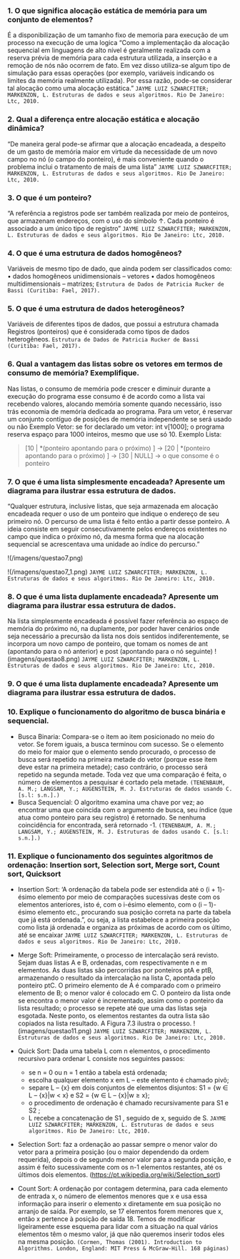 ### 1. O que significa alocação estática de memória para um conjunto de elementos? 
É a disponibilização de um tamanho fixo de memoria para execução de um processo na execução de uma logica “Como a implementação da alocação sequencial em linguagens de alto nível é geralmente realizada com a reserva prévia de memória para cada estrutura utilizada, a inserção e a remoção de nós não ocorrem de fato. Em vez disso utiliza-se algum tipo de simulação para essas operações (por exemplo, variáveis indicando os limites da memória realmente utilizada). Por essa razão, pode-se considerar tal alocação como uma alocação estática.”
`JAYME LUIZ SZWARCFITER; MARKENZON, L. Estruturas de dados e seus algoritmos. Rio De Janeiro: Ltc, 2010.`

### 2. Qual a diferença entre alocação estática e alocação dinâmica?
“De maneira geral pode-se afirmar que a alocação encadeada, a despeito de um gasto de memória maior em virtude da necessidade de um novo campo no nó (o campo do ponteiro), é mais conveniente quando o problema inclui o tratamento de mais de uma lista”
`JAYME LUIZ SZWARCFITER; MARKENZON, L. Estruturas de dados e seus algoritmos. Rio De Janeiro: Ltc, 2010.`

### 3. O que é um ponteiro?
“A referência a registros pode ser também realizada por meio de ponteiros, que armazenam endereços, com o uso do símbolo ↑. Cada ponteiro é associado a um único tipo de registro”
`JAYME LUIZ SZWARCFITER; MARKENZON, L. Estruturas de dados e seus algoritmos. Rio De Janeiro: Ltc, 2010.`

### 4. O que é uma estrutura de dados homogêneos?
Variáveis de mesmo tipo de dado, que ainda podem ser classificados como: 
•	dados homogêneos unidimensionais – vetores 
•	dados homogêneos multidimensionais – matrizes;
`Estrutura de Dados de Patricia Rucker de Bassi (Curitiba: Fael, 2017).`

### 5. O que é uma estrutura de dados heterogêneos?
Variáveis de diferentes tipos de dados, que possui a estrutura chamada Registros (ponteiros) que é considerada como tipos de dados heterogêneos.
`Estrutura de Dados de Patricia Rucker de Bassi (Curitiba: Fael, 2017).`

### 6. Qual a vantagem das listas sobre os vetores em termos de consumo de memória? Exemplifique.
Nas listas, o consumo de memória pode crescer e diminuir durante a execução do programa esse consumo é de acordo como a lista vai recebendo valores, alocando memória somente quando necessário, isso trás economia de memória dedicada ao programa. Para um vetor, é reservar um conjunto contíguo de posições de memória independente se será usado ou não
Exemplo Vetor: se for declarado um vetor: int v[1000]; o programa reserva espaço para 1000 inteiros, mesmo que use só 10.
Exemplo Lista:
> [10 | *(ponteiro apontando para o próximo) ] → [20 | *(ponteiro apontando para o próximo) ] → [30 | NULL] -> o que consome é o ponteiro

### 7. O que é uma lista simplesmente encadeada? Apresente um diagrama para ilustrar essa estrutura de dados.
“Qualquer estrutura, inclusive listas, que seja armazenada em alocação encadeada requer o uso de um ponteiro que indique o endereço de seu primeiro nó. O percurso de uma lista é feito então a partir desse ponteiro. A ideia consiste em seguir consecutivamente pelos endereços existentes no campo que indica o próximo nó, da mesma forma que na alocação sequencial se acrescentava uma unidade ao índice do percurso.”

!(/imagens/questao7.png)

!(/imagens/questao7_1.png)
`JAYME LUIZ SZWARCFITER; MARKENZON, L. Estruturas de dados e seus algoritmos. Rio De Janeiro: Ltc, 2010.`

### 8. O que é uma lista duplamente encadeada? Apresente um diagrama para ilustrar essa estrutura de dados.
Na lista simplesmente encadeada é possível fazer referência ao espaço de memória do próximo nó, na duplamente, por poder haver cenários onde seja necessário a precursão da lista nos dois sentidos indiferentemente, se incorpora um novo campo de ponteiro, que tomam os nomes de ant (apontando para o nó anterior) e post (apontando para o nó seguinte)
!(imagens/questao8.png)
`JAYME LUIZ SZWARCFITER; MARKENZON, L. Estruturas de dados e seus algoritmos. Rio De Janeiro: Ltc, 2010.`

### 9. O que é uma lista duplamente encadeada? Apresente um diagrama para ilustrar essa estrutura de dados.

### 10. Explique o funcionamento do algoritmo de busca binária e sequencial.
- Busca Binaria: Compara-se o item ao item posicionado no meio do vetor. Se forem iguais, a busca terminou com sucesso. Se o elemento do meio for maior que o elemento sendo procurado, o processo de busca será repetido na primeira metade do vetor (porque esse item deve estar na primeira metade); caso contrário, o processo será repetido na segunda metade. Toda vez que uma comparação é feita, o número de elementos a pesquisar é cortado pela metade. `(TENENBAUM, A. M.; LANGSAM, Y.; AUGENSTEIN, M. J. Estruturas de dados usando C. [s.l: s.n.].)`
- Busca Sequencial: O algoritmo examina uma chave por vez; ao encontrar uma que coincida com o argumento de busca, seu índice (que atua como ponteiro para seu registro) é retornado. Se nenhuma coincidência for encontrada, será retornado -1. `(TENENBAUM, A. M.; LANGSAM, Y.; AUGENSTEIN, M. J. Estruturas de dados usando C. [s.l: s.n.].)`
### 11. Explique o funcionamento dos seguintes algoritmos de ordenação: Insertion sort, Selection sort, Merge sort, Count sort, Quicksort
- Insertion Sort: ‘A ordenação da tabela pode ser estendida até o (i + 1)-ésimo elemento por meio de comparações sucessivas deste com os elementos anteriores, isto é, com o i-ésimo elemento, com o (i – 1)-ésimo elemento etc., procurando sua posição correta na parte da tabela que já está ordenada.”, ou seja, a lista estabelece a primeira posição como lista já ordenada e organiza as próximas de acordo com os último, até se encaixar
`JAYME LUIZ SZWARCFITER; MARKENZON, L. Estruturas de dados e seus algoritmos. Rio De Janeiro: Ltc, 2010.`

- Merge Soft: Primeiramente, o processo de intercalação será revisto. Sejam duas listas A e B, ordenadas, com respectivamente n e m elementos. As duas listas são percorridas por ponteiros ptA e ptB, armazenando o resultado da intercalação na lista C, apontada pelo ponteiro ptC. O primeiro elemento de A é comparado com o primeiro elemento de B; o menor valor é colocado em C. O ponteiro da lista onde se encontra o menor valor é incrementado, assim como o ponteiro da lista resultado; o processo se repete até que uma das listas seja esgotada. Neste ponto, os elementos restantes da outra lista são copiados na lista resultado. A Figura 7.3 ilustra o processo.
!(imagens/questao11.png)
`JAYME LUIZ SZWARCFITER; MARKENZON, L. Estruturas de dados e seus algoritmos. Rio De Janeiro: Ltc, 2010.`

- Quick Sort: Dada uma tabela L com n elementos, o procedimento recursivo para ordenar L consiste nos seguintes passos:
  - se n = 0 ou n = 1 então a tabela está ordenada;
  - escolha qualquer elemento x em L – este elemento é chamado pivô; 
  - separe L – {x} em dois conjuntos de elementos disjuntos: S1 = {w ∈ L – {x}|w < x} e S2 = {w ∈ L – {x}|w ≥ x}; 
  - o procedimento de ordenação é chamado recursivamente para S1 e S2 ;
  - L recebe a concatenação de S1 , seguido de x, seguido de S.
`JAYME LUIZ SZWARCFITER; MARKENZON, L. Estruturas de dados e seus algoritmos. Rio De Janeiro: Ltc, 2010.`

- Selection Sort: faz a ordenação ao passar sempre o menor valor do vetor para a primeira posição (ou o maior dependendo da ordem requerida), depois o de segundo menor valor para a segunda posição, e assim é feito sucessivamente com os n-1 elementos restantes, até os últimos dois elementos. (https://pt.wikipedia.org/wiki/Selection_sort)
- Count Sort: A ordenação por contagem determina, para cada elemento de entrada x, o número de elementos menores que x e usa essa informação para inserir o elemento x diretamente em sua posição no arranjo de saída. Por exemplo, se 17 elementos forem menores que x, então x pertence à posição de saída 18. Temos de modificar ligeiramente esse esquema para lidar com a situação na qual vários elementos têm o mesmo valor, já que não queremos inserir todos eles na mesma posição. 
`(Cormen, Thomas (2001). Introduction to Algorithms. London, England: MIT Press & McGraw-Hill. 168 páginas)`

